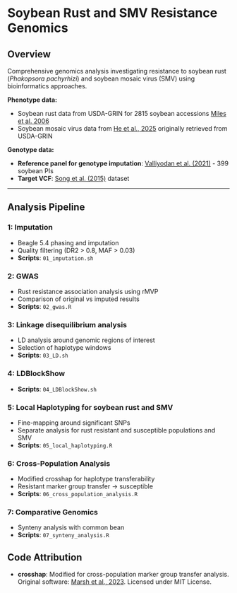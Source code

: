 # Soybean Rust and SMV Resistance Genomics

## Overview
Comprehensive genomics analysis investigating resistance to soybean rust (*Phakopsora pachyrhizi*) and soybean mosaic virus (SMV) using bioinformatics approaches.

**Phenotype data:**
- Soybean rust data from USDA-GRIN for 2815 soybean accessions [Miles et al. 2006](https://doi.org/10.1094/PHP-2006-0104-01-RS)
- Soybean mosaic virus data from [He et al., 2025](https://doi.org/10.3390/ijms26052106) originally retrieved from USDA-GRIN

**Genotype data:**
- **Reference panel for genotype imputation**: [Valliyodan et al. (2021)](https://www.nature.com/articles/s41597-021-00834-w) - 399 soybean PIs
- **Target VCF**: [Song et al. (2015)](https://www.soybase.org/tools/snp50k/) dataset

---

## Analysis Pipeline

### **1: Imputation**
- Beagle 5.4 phasing and imputation
- Quality filtering (DR2 > 0.8, MAF > 0.03)
- **Scripts**: `01_imputation.sh`

### **2: GWAS**  
- Rust resistance association analysis using rMVP
- Comparison of original vs imputed results
- **Scripts**: `02_gwas.R`

### **3: Linkage disequilibrium analysis**  
- LD analysis around genomic regions of interest
- Selection of haplotype windows
- **Scripts**: `03_LD.sh`

### **4: LDBlockShow** 
- **Scripts**: `04_LDBlockShow.sh`

### **5: Local Haplotyping for soybean rust and SMV**
- Fine-mapping around significant SNPs
- Separate analysis for rust resistant and susceptible populations and SMV
- **Scripts**: `05_local_haplotyping.R`

### **6: Cross-Population Analysis**
- Modified crosshap for haplotype transferability
- Resistant marker group transfer → susceptible 
- **Scripts**: `06_cross_population_analysis.R`

### **7: Comparative Genomics**
- Synteny analysis with common bean
- **Scripts**: `07_synteny_analysis.R`


## Code Attribution

- **crosshap**: Modified for cross-population marker group transfer analysis. Original software: [Marsh et al., 2023](https://doi.org/10.1093/bioinformatics/btad518). Licensed under MIT License.


